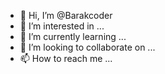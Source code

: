 - 👋 Hi, I’m @Barakcoder
- 👀 I’m interested in ...
- 🌱 I’m currently learning ...
- 💞️ I’m looking to collaborate on ...
- 📫 How to reach me ...

<!---
Barakcoder/Barakcoder is a ✨ special ✨ repository because its `README.md` (this file) appears on your GitHub profile.
You can click the Preview link to take a look at your changes.
--->
